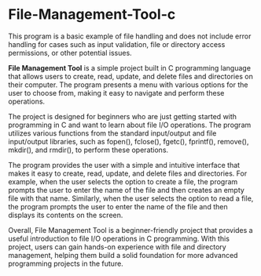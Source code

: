 # File-Management-Tool-c
This program is a basic example of file handling and does not include error handling for cases such as input validation, file or directory access permissions, or other potential issues.

<b>File Management Tool</b> is a simple project built in C programming language that allows users to create, read, update, and delete files and directories on their computer. The program presents a menu with various options for the user to choose from, making it easy to navigate and perform these operations.

The project is designed for beginners who are just getting started with programming in C and want to learn about file I/O operations. The program utilizes various functions from the standard input/output and file input/output libraries, such as fopen(), fclose(), fgetc(), fprintf(), remove(), mkdir(), and rmdir(), to perform these operations.

The program provides the user with a simple and intuitive interface that makes it easy to create, read, update, and delete files and directories. For example, when the user selects the option to create a file, the program prompts the user to enter the name of the file and then creates an empty file with that name. Similarly, when the user selects the option to read a file, the program prompts the user to enter the name of the file and then displays its contents on the screen.

Overall, File Management Tool is a beginner-friendly project that provides a useful introduction to file I/O operations in C programming. With this project, users can gain hands-on experience with file and directory management, helping them build a solid foundation for more advanced programming projects in the future.

